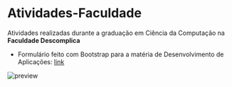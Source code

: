 # Atividades-Faculdade
Atividades realizadas durante a graduação em Ciência da Computação na **Faculdade Descomplica**

* Formulário feito com Bootstrap para a matéria de Desenvolvimento de Aplicações: [link](https://arawns1.github.io/Atividades-Faculdade/Desenvolvimento%20de%20Aplica%C3%A7%C3%B5es/Bootstrap%20Form/index.html)

![preview](./.Desenvolvimento%20de%20Aplicações/Bootstrap%20Form/screen-capture.gif)
